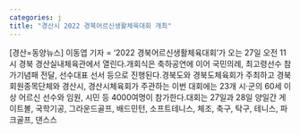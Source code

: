 ```yaml
---
categories: j
title: "경산시 2022 경북어르신생활체육대회 개최"
---
```

[경산=동양뉴스] 이동엽 기자 = ‘2022 경북어르신생활체육대회’가 오는 27일 오전 11시 경북 경산실내체육관에서 열린다.개회식은 축하공연에 이어 국민의례, 최고령선수 참가기념패 전달, 선수대표 선서 등으로 진행된다.경북도와 경북도체육회가 주최하고 경북회원종목단체와 경산시, 경산시체육회가 주관하는 이번 대회에는 23개 시·군의 60세 이상 어르신 선수와 임원, 시민 등 4000여명이 참가한다.대회는 27일과 28일 양일간 게이트볼, 국학기공, 그라운드골프, 배드민턴, 소프트테니스, 체조, 축구, 탁구, 테니스, 파크골프, 댄스스